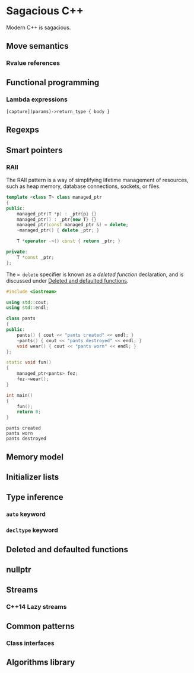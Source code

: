 # Sagacious C++

Modern C++ is sagacious.

## Move semantics
### Rvalue references
## Functional programming
### Lambda expressions

```
[capture](params)->return_type { body }
```

## Regexps
## Smart pointers
### RAII
The RAII pattern is a way of simplifying lifetime management of resources, such as heap memory, database connections, sockets, or files. 

```cpp
template <class T> class managed_ptr
{
public:
    managed_ptr(T *p) : _ptr{p} {}
    managed_ptr() : _ptr{new T} {}
    managed_ptr(const managed_ptr &) = delete;
    ~managed_ptr() { delete _ptr; }

    T *operator ->() const { return _ptr; }

private:
    T *const _ptr;
};
```

The `= delete` specifier is known as a *deleted function* declaration, and is discussed under [Deleted and defaulted functions](#deleted-and-defaulted-functions).

```cpp
#include <iostream>

using std::cout;
using std::endl;

class pants
{
public:
    pants() { cout << "pants created" << endl; }
    ~pants() { cout << "pants destroyed" << endl; }
    void wear() { cout << "pants worn" << endl; }
};

static void fun()
{
    managed_ptr<pants> fez;
    fez->wear();
}

int main()
{
    fun();
    return 0;
}
```

```
pants created
pants worn
pants destroyed
```

## Memory model
## Initializer lists
## Type inference
### `auto` keyword
### `decltype` keyword
## Deleted and defaulted functions
## nullptr
## Streams
### C++14 Lazy streams
<!-- https://www.infoq.com/news/2014/07/cpp14-streams-lazy-functional -->
## Common patterns
### Class interfaces
## Algorithms library
